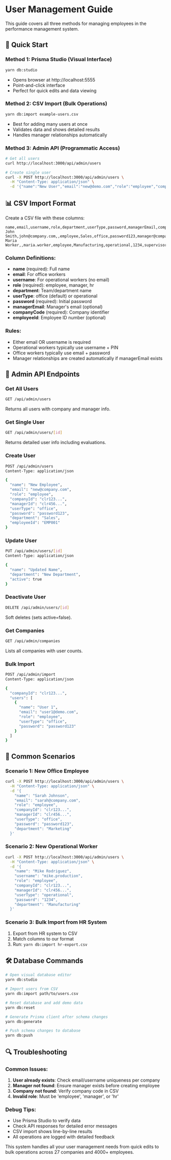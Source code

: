 # User Management Guide

This guide covers all three methods for managing employees in the performance management system.

## 🎯 Quick Start

### Method 1: Prisma Studio (Visual Interface)
```bash
yarn db:studio
```
- Opens browser at http://localhost:5555
- Point-and-click interface
- Perfect for quick edits and data viewing

### Method 2: CSV Import (Bulk Operations)
```bash
yarn db:import example-users.csv
```
- Best for adding many users at once
- Validates data and shows detailed results
- Handles manager relationships automatically

### Method 3: Admin API (Programmatic Access)
```bash
# Get all users
curl http://localhost:3000/api/admin/users

# Create single user
curl -X POST http://localhost:3000/api/admin/users \
  -H "Content-Type: application/json" \
  -d '{"name":"New User","email":"new@demo.com","role":"employee","companyId":"company-id"}'
```

## 📊 CSV Import Format

Create a CSV file with these columns:

```csv
name,email,username,role,department,userType,password,managerEmail,companyCode,employeeId
John Smith,john@company.com,,employee,Sales,office,password123,manager@company.com,DEMO_001,EMP001
Maria Worker,,maria.worker,employee,Manufacturing,operational,1234,supervisor@company.com,DEMO_001,EMP002
```

### Column Definitions:
- **name** (required): Full name
- **email**: For office workers
- **username**: For operational workers (no email)
- **role** (required): employee, manager, hr
- **department**: Team/department name
- **userType**: office (default) or operational
- **password** (required): Initial password
- **managerEmail**: Manager's email (optional)
- **companyCode** (required): Company identifier
- **employeeId**: Employee ID number (optional)

### Rules:
- Either email OR username is required
- Operational workers typically use username + PIN
- Office workers typically use email + password
- Manager relationships are created automatically if managerEmail exists

## 🔧 Admin API Endpoints

### Get All Users
```bash
GET /api/admin/users
```
Returns all users with company and manager info.

### Get Single User
```bash
GET /api/admin/users/[id]
```
Returns detailed user info including evaluations.

### Create User
```bash
POST /api/admin/users
Content-Type: application/json

{
  "name": "New Employee",
  "email": "new@company.com",
  "role": "employee",
  "companyId": "clr123...",
  "managerId": "clr456...",
  "userType": "office",
  "password": "password123",
  "department": "Sales",
  "employeeId": "EMP001"
}
```

### Update User
```bash
PUT /api/admin/users/[id]
Content-Type: application/json

{
  "name": "Updated Name",
  "department": "New Department",
  "active": true
}
```

### Deactivate User
```bash
DELETE /api/admin/users/[id]
```
Soft deletes (sets active=false).

### Get Companies
```bash
GET /api/admin/companies
```
Lists all companies with user counts.

### Bulk Import
```bash
POST /api/admin/import
Content-Type: application/json

{
  "companyId": "clr123...",
  "users": [
    {
      "name": "User 1",
      "email": "user1@demo.com",
      "role": "employee",
      "userType": "office",
      "password": "password123"
    }
  ]
}
```

## 🎯 Common Scenarios

### Scenario 1: New Office Employee
```bash
curl -X POST http://localhost:3000/api/admin/users \
  -H "Content-Type: application/json" \
  -d '{
    "name": "Sarah Johnson",
    "email": "sarah@company.com",
    "role": "employee",
    "companyId": "clr123...",
    "managerId": "clr456...",
    "userType": "office",
    "password": "password123",
    "department": "Marketing"
  }'
```

### Scenario 2: New Operational Worker
```bash
curl -X POST http://localhost:3000/api/admin/users \
  -H "Content-Type: application/json" \
  -d '{
    "name": "Mike Rodriguez",
    "username": "mike.production",
    "role": "employee",
    "companyId": "clr123...",
    "managerId": "clr456...",
    "userType": "operational",
    "password": "1234",
    "department": "Manufacturing"
  }'
```

### Scenario 3: Bulk Import from HR System
1. Export from HR system to CSV
2. Match columns to our format
3. Run: `yarn db:import hr-export.csv`

## 🛠️ Database Commands

```bash
# Open visual database editor
yarn db:studio

# Import users from CSV
yarn db:import path/to/users.csv

# Reset database and add demo data
yarn db:reset

# Generate Prisma client after schema changes
yarn db:generate

# Push schema changes to database
yarn db:push
```

## 🔍 Troubleshooting

### Common Issues:
1. **User already exists**: Check email/username uniqueness per company
2. **Manager not found**: Ensure manager exists before creating employee
3. **Company not found**: Verify company code in CSV
4. **Invalid role**: Must be 'employee', 'manager', or 'hr'

### Debug Tips:
- Use Prisma Studio to verify data
- Check API responses for detailed error messages
- CSV import shows line-by-line results
- All operations are logged with detailed feedback

This system handles all your user management needs from quick edits to bulk operations across 27 companies and 4000+ employees.
